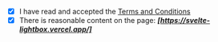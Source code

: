 - [x] I have read and accepted the [Terms and Conditions](http://js.org/terms.html)
- [x] There is reasonable content on the page: ***[https://svelte-lightbox.vercel.app/]***

